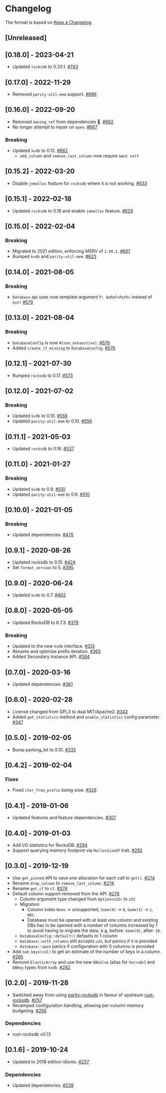 # Changelog

The format is based on [Keep a Changelog].

[Keep a Changelog]: http://keepachangelog.com/en/1.0.0/

## [Unreleased]

## [0.18.0] - 2023-04-21
- Updated `rocksdb` to 0.20.1. [#743](https://github.com/paritytech/parity-common/pull/743)

## [0.17.0] - 2022-11-29
- Removed `parity-util-mem` support. [#696](https://github.com/paritytech/parity-common/pull/696)

## [0.16.0] - 2022-09-20
- Removed `owning_ref` from dependencies :tada:. [#662](https://github.com/paritytech/parity-common/pull/662)
- No longer attempt to repair on `open`. [#667](https://github.com/paritytech/parity-common/pull/667)
### Breaking
- Updated `kvdb` to 0.12. [#662](https://github.com/paritytech/parity-common/pull/662)
  - `add_column` and `remove_last_column` now require `&mut self`

## [0.15.2] - 2022-03-20
- Disable `jemalloc` feature for `rocksdb` where it is not working. [#633](https://github.com/paritytech/parity-common/pull/633)

## [0.15.1] - 2022-02-18
- Updated `rocksdb` to 0.18 and enable `jemalloc` feature. [#629](https://github.com/paritytech/parity-common/pull/629)

## [0.15.0] - 2022-02-04
### Breaking
- Migrated to 2021 edition, enforcing MSRV of `1.56.1`. [#601](https://github.com/paritytech/parity-common/pull/601)
- Bumped `kvdb` and `parity-util-mem`. [#623](https://github.com/paritytech/parity-common/pull/623)

## [0.14.0] - 2021-08-05
### Breaking
- `Database` api uses now template argument `P: AsRef<Path>` instead of `&str` [#579](https://github.com/paritytech/parity-common/pull/579)

## [0.13.0] - 2021-08-04
### Breaking
- `DatabaseConfig` is now `#[non_exhaustive]`. [#576](https://github.com/paritytech/parity-common/pull/576)
- Added `create_if_missing` to `DatabaseConfig`. [#576](https://github.com/paritytech/parity-common/pull/576)

## [0.12.1] - 2021-07-30
- Bumped `rocksdb` to 0.17. [#573](https://github.com/paritytech/parity-common/pull/573)

## [0.12.0] - 2021-07-02
### Breaking
- Updated `kvdb` to 0.10. [#556](https://github.com/paritytech/parity-common/pull/556)
- Updated `parity-util-mem` to 0.10. [#556](https://github.com/paritytech/parity-common/pull/556)

## [0.11.1] - 2021-05-03
- Updated `rocksdb` to 0.16. [#537](https://github.com/paritytech/parity-common/pull/537)

## [0.11.0] - 2021-01-27
### Breaking
- Updated `kvdb` to 0.9. [#510](https://github.com/paritytech/parity-common/pull/510)
- Updated `parity-util-mem` to 0.9. [#510](https://github.com/paritytech/parity-common/pull/510)

## [0.10.0] - 2021-01-05
### Breaking
- Updated dependencies. [#470](https://github.com/paritytech/parity-common/pull/470)

## [0.9.1] - 2020-08-26
- Updated rocksdb to 0.15. [#424](https://github.com/paritytech/parity-common/pull/424)
- Set `format_version` to 5. [#395](https://github.com/paritytech/parity-common/pull/395)

## [0.9.0] - 2020-06-24
- Updated `kvdb` to 0.7. [#402](https://github.com/paritytech/parity-common/pull/402)

## [0.8.0] - 2020-05-05
- Updated RocksDB to 6.7.3. [#379](https://github.com/paritytech/parity-common/pull/379)
### Breaking
- Updated to the new `kvdb` interface. [#313](https://github.com/paritytech/parity-common/pull/313)
- Rename and optimize prefix iteration. [#365](https://github.com/paritytech/parity-common/pull/365)
- Added Secondary Instance API. [#384](https://github.com/paritytech/parity-common/pull/384)

## [0.7.0] - 2020-03-16
- Updated dependencies. [#361](https://github.com/paritytech/parity-common/pull/361)

## [0.6.0] - 2020-02-28
- License changed from GPL3 to dual MIT/Apache2. [#342](https://github.com/paritytech/parity-common/pull/342)
- Added `get_statistics` method and `enable_statistics` config parameter. [#347](https://github.com/paritytech/parity-common/pull/347)

## [0.5.0] - 2019-02-05
- Bump parking_lot to 0.10. [#332](https://github.com/paritytech/parity-common/pull/332)

## [0.4.2] - 2019-02-04
### Fixes
- Fixed `iter_from_prefix` being slow. [#326](https://github.com/paritytech/parity-common/pull/326)

## [0.4.1] - 2019-01-06
- Updated features and feature dependencies. [#307](https://github.com/paritytech/parity-common/pull/307)

## [0.4.0] - 2019-01-03
- Add I/O statistics for RocksDB. [#294](https://github.com/paritytech/parity-common/pull/294)
- Support querying memory footprint via `MallocSizeOf` trait. [#292](https://github.com/paritytech/parity-common/pull/292)

## [0.3.0] - 2019-12-19
- Use `get_pinned` API to save one allocation for each call to `get()`. [#274](https://github.com/paritytech/parity-common/pull/274)
- Rename `drop_column` to `remove_last_column`. [#274](https://github.com/paritytech/parity-common/pull/274)
- Rename `get_cf` to `cf`. [#274](https://github.com/paritytech/parity-common/pull/274)
- Default column support removed from the API. [#278](https://github.com/paritytech/parity-common/pull/278)
  - Column argument type changed from `Option<u32>` to `u32`
  - Migration
    - Column index `None` -> unsupported, `Some(0)` -> `0`, `Some(1)` -> `1`, etc.
    - Database must be opened with at least one column and existing DBs has to be opened with a number of columns increased by 1 to avoid having to migrate the data, e.g. before: `Some(9)`, after: `10`.
  - `DatabaseConfig::default()` defaults to 1 column
  - `Database::with_columns` still accepts `u32`, but panics if `0` is provided
  - `Database::open` panics if configuration with 0 columns is provided
- Add `num_keys(col)` to get an estimate of the number of keys in a column. [#285](https://github.com/paritytech/parity-common/pull/285)
- Remove `ElasticArray` and use the new `DBValue` (alias for `Vec<u8>`) and `DBKey` types from `kvdb`. [#282](https://github.com/paritytech/parity-common/pull/282)

## [0.2.0] - 2019-11-28
- Switched away from using [parity-rocksdb](https://crates.io/crates/parity-rocksdb) in favour of upstream [rust-rocksdb](https://crates.io/crates/rocksdb). [#257](https://github.com/paritytech/parity-common/pull/257)
- Revamped configuration handling, allowing per-column memory budgeting. [#256](https://github.com/paritytech/parity-common/pull/256)
### Dependencies
- rust-rocksdb v0.13

## [0.1.6] - 2019-10-24
- Updated to 2018 edition idioms. [#237](https://github.com/paritytech/parity-common/pull/237)
### Dependencies
- Updated dependencies. [#239](https://github.com/paritytech/parity-common/pull/239)
